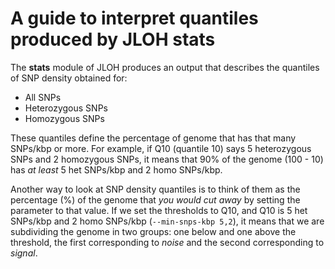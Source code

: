 # A guide to interpret quantiles produced by JLOH stats 

The **stats** module of JLOH produces an output that describes the quantiles of SNP density obtained for: 
- All SNPs 
- Heterozygous SNPs 
- Homozygous SNPs 

These quantiles define the percentage of genome that has that many SNPs/kbp or more. For example, if Q10 (quantile 10) says 5 heterozygous SNPs and 2 homozygous SNPs, it means that 90% of the genome (100 - 10) has *at least* 5 het SNPs/kbp and 2 homo SNPs/kbp. 

Another way to look at SNP density quantiles is to think of them as the percentage (%) of the genome that *you would cut away* by setting the parameter to that value. If we set the thresholds to Q10, and Q10 is 5 het SNPs/kbp and 2 homo SNPs/kbp (`--min-snps-kbp 5,2`), it means that we are subdividing the genome in two groups: one below and one above the threshold, the first corresponding to *noise* and the second corresponding to *signal*.